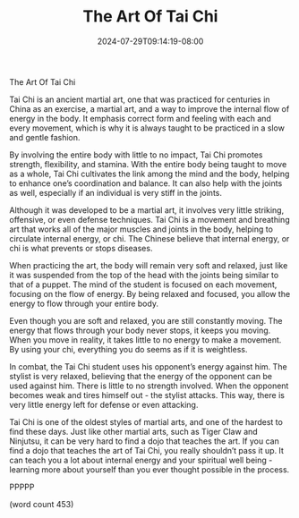 ﻿---
title: "The Art Of Tai Chi"
date: 2024-07-29T09:14:19-08:00
description: "Martial Arts Tips for Web Success"
featured_image: "/images/Martial Arts.jpg"
tags: ["Martial Arts"]
---

The Art Of Tai Chi

Tai Chi is an ancient martial art, one that was practiced for centuries in China as an exercise, a martial art, and a way to improve the internal flow of energy in the body.  It emphasis correct form and feeling with each and every movement, which is why it is always taught to be practiced in a slow and gentle fashion.

By involving the entire body with little to no impact, Tai Chi promotes strength, flexibility, and stamina.  With the entire body being taught to move as a whole, Tai Chi cultivates the link among the mind and the body, helping to enhance one’s coordination and balance.  It can also help with the joints as well, especially if an individual is very stiff in the joints.

Although it was developed to be a martial art, it involves very little striking, offensive, or even defense techniques.  Tai Chi is a movement and breathing art that works all of the major muscles and joints in the body, helping to circulate internal energy, or chi.  The Chinese believe that internal energy, or chi is what prevents or stops diseases.

When practicing the art, the body will remain very soft and relaxed, just like it was suspended from the top of the head with the joints being similar to that of a puppet.  The mind of the student is focused on each movement, focusing on the flow of energy.  By being relaxed and focused, you allow the energy to flow through your entire body.

Even though you are soft and relaxed, you are still constantly moving.  The energy that flows through your body never stops, it keeps you moving.  When you move in reality, it takes little to no energy to make a movement.  By using your chi, everything you do seems as if it is weightless.

In combat, the Tai Chi student uses his opponent’s energy against him.  The stylist is very relaxed, believing that the energy of the opponent can be used against him.  There is little to no strength involved.  When the opponent becomes weak and tires himself out - the stylist attacks.  This way, there is very little energy left for defense or even attacking.

Tai Chi is one of the oldest styles of martial arts, and one of the hardest to find these days.  Just like other martial arts, such as Tiger Claw and Ninjutsu, it can be very hard to find a dojo that teaches the art.  If you can find a dojo that teaches the art of Tai Chi, you really shouldn’t pass it up.  It can teach you a lot about internal energy and your spiritual well being - learning more about yourself than you ever thought possible in the process.

PPPPP

(word count 453)
